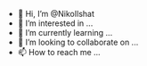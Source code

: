 - 👋 Hi, I’m @NikoIlshat
- 👀 I’m interested in ...
- 🌱 I’m currently learning ...
- 💞️ I’m looking to collaborate on ...
- 📫 How to reach me ...

<!---
NikoIlshat/NikoIlshat is a ✨ special ✨ repository because its `README.md` (this file) appears on your GitHub profile.
You can click the Preview link to take a look at your changes.
--->
